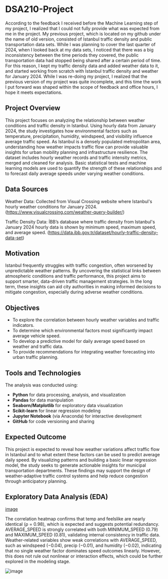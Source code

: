 # DSA210-Project

According to the feedback I received before the Machine Learning step of my project, I realized that I could not fully provide what was expected from me in the project. My previous project, which is located on my github under the name of old version, consisted of Istanbul traffic density and public transportation data sets. While I was planning to cover the last quarter of 2024, when I looked back at my data sets, I noticed that there was a big inconsistency between the time periods they covered, the public transportation data had stopped being shared after a certain period of time. For this reason, I kept my traffic density data and added weather data to it, and started working from scratch with Istanbul traffic density and weather for January 2024. While I was re-doing my project, I realized that the previous version of my project was quite incomplete, and this time the work I put forward was shaped within the scope of feedback and office hours, I hope it meets expectations.

## Project Overview
This project focuses on analyzing the relationship between weather conditions and traffic density in Istanbul. 
Using hourly data from January 2024, the study investigates how environmental factors such as temperature, precipitation, humidity, windspeed, and visibility influence average traffic speed. 
As Istanbul is a densely populated metropolitan area, understanding how weather impacts traffic flow can provide valuable insights for urban mobility planning and infrastructure resilience. 
The dataset includes hourly weather records and traffic intensity metrics, merged and cleaned for analysis. Basic statistical tests and machine learning models are used to quantify the strength of these relationships and to forecast daily average speeds under varying weather conditions.

## Data Sources
Weather Data: Collected from Visual Crossing website where Istanbul's hourly weather conditions for January 2024. (https://www.visualcrossing.com/weather-query-builder/)

Traffic Density Data: İBB’s database where traffic density from Istanbul's January 2024 hourly data is shown by minimum speed, maximum speed, and average speed. (https://data.ibb.gov.tr/dataset/hourly-traffic-density-data-set)

## Motivation
Istanbul frequently struggles with traffic congestion, often worsened by unpredictable weather patterns. By uncovering the statistical links between atmospheric conditions and traffic performance, this project aims to support smarter, data-driven traffic management strategies. In the long term, these insights can aid city authorities in making informed decisions to mitigate congestion, especially during adverse weather conditions.

## Objectives
- To explore the correlation between hourly weather variables and traffic indicators.  
- To determine which environmental factors most significantly impact average vehicle speed.  
- To develop a predictive model for daily average speed based on weather and traffic data.  
- To provide recommendations for integrating weather forecasting into urban traffic planning.

## Tools and Technologies
The analysis was conducted using:  
- **Python** for data processing, analysis, and visualization  
- **Pandas** for data manipulation  
- **Seaborn/Matplotlib** for exploratory data visualization  
- **Scikit-learn** for linear regression modeling  
- **Jupyter Notebook** (via Anaconda) for interactive development  
- **GitHub** for code versioning and sharing  

## Expected Outcome
This project is expected to reveal how weather variations affect traffic flow in Istanbul and to what extent these factors can be used to predict average daily speed. By visualizing patterns and building a basic linear regression model, the study seeks to generate actionable insights for municipal transportation departments. These findings may support the design of weather-adaptive traffic control systems and help reduce congestion through anticipatory planning.



## Exploratory Data Analysis (EDA)

[image](https://github.com/user-attachments/assets/f4d77512-d3e7-47f8-9f52-e65b2e2d5034)

The correlation heatmap confirms that temp and feelslike are nearly identical (ρ = 0.98), which is expected and suggests potential redundancy. AVERAGE_SPEED is strongly correlated with both MINIMUM_SPEED (0.79) and MAXIMUM_SPEED (0.81), validating internal consistency in traffic data.
Weather-related variables show weak correlations with AVERAGE_SPEED, such as windspeed (−0.04), precip (−0.01), and humidity (−0.02), indicating that no single weather factor dominates speed outcomes linearly. However, this does not rule out nonlinear or interaction effects, which could be further explored in the modeling stage.


![image](https://github.com/user-attachments/assets/12ece788-c13a-4d44-9759-e66e2385c6c3)

